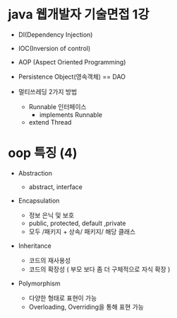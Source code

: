 # java 웹개발자 기술면접 1강

- DI(Dependency Injection)
- IOC(Inversion of control)

- AOP (Aspect Oriented Programming)

- Persistence Object(영속객체) == DAO

- 멀티쓰레딩 2가지 방법
    - Runnable 인터페이스
        - implements Runnable
    - extend Thread


# oop 특징 (4)
- Abstraction
    - abstract, interface

- Encapsulation
    - 정보 은닉 및 보호
    - public, protected, default ,private
    - 모두 /패키지 + 상속/ 패키지/ 해당 클래스

- Inheritance
    - 코드의 재사용성
    - 코드의 확장성 ( 부모 보다 좀 더 구체적으로 자식 확장 )
- Polymorphism
    - 다양한 형태로 표현이 가능
    - Overloading, Overriding을 통해 표현 가능
    


